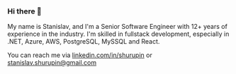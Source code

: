 ### Hi there 👋

My name is Stanislav, and I'm a Senior Software Engineer with 12+ years of experience in the industry. I'm skilled in fullstack development, especially in .NET, Azure, AWS, PostgreSQL, MySSQL and React.

You can reach me via <a href="https://www.linkedin.com/in/shurupin/">linkedin.com/in/shurupin</a> or <a href="mailto:stanislav.shurupin@gmail.com">stanislav.shurupin@gmail.com</a>
